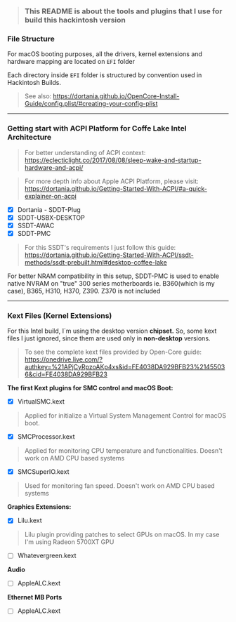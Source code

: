 > ### This README is about the tools and plugins that I use for build this hackintosh version

### File Structure
 For macOS booting purposes, all the drivers, kernel extensions and hardware mapping are located on `EFI` folder

 Each directory inside `EFI` folder is structured by convention used in Hackintosh Builds.

 > See also:
 > https://dortania.github.io/OpenCore-Install-Guide/config.plist/#creating-your-config-plist

------

### Getting start with ACPI Platform for Coffe Lake Intel Architecture
> For better understanding of ACPI context: https://eclecticlight.co/2017/08/08/sleep-wake-and-startup-hardware-and-acpi/

> For more depth info about Apple ACPI Platform, please visit: https://dortania.github.io/Getting-Started-With-ACPI/#a-quick-explainer-on-acpi

- [X] Dortania - SDDT-Plug
- [X] SDDT-USBX-DESKTOP
- [X] SSDT-AWAC
- [X] SDDT-PMC

> For this SSDT's requirements I just follow this guide: https://dortania.github.io/Getting-Started-With-ACPI/ssdt-methods/ssdt-prebuilt.html#desktop-coffee-lake

For better NRAM compatibility in this setup, SDDT-PMC is used to enable native NVRAM on "true" 300 series motherboards
ie. B360(which is my case), B365, H310, H370, Z390. Z370 is not included

------
### Kext Files (Kernel Extensions)

For this Intel build, I`m using the desktop version **chipset.** 
So, some kext files I just ignored, since them are used only in **non-desktop** versions.

> To see the complete kext files provided by Open-Core guide: https://onedrive.live.com/?authkey=%21APjCyRpzoAKp4xs&id=FE4038DA929BFB23%21455036&cid=FE4038DA929BFB23

**The first Kext plugins for SMC control and macOS Boot:**

- [X] VirtualSMC.kext
> Applied for initialize a Virtual System Management Control for macOS boot.

- [X] SMCProcessor.kext
> Applied for monitoring CPU temperature and functionalities. Doesn't work on AMD CPU based systems

- [X] SMCSuperIO.kext
> Used for monitoring fan speed. Doesn't work on AMD CPU based systems

**Graphics Extensions:**

- [X] Lilu.kext
> Lilu plugin providing patches to select GPUs on macOS. In my case I'm using Radeon 5700XT GPU

- [ ] Whatevergreen.kext
> 

**Audio**
- [ ] AppleALC.kext
> 

**Ethernet MB Ports**
- [ ] AppleALC.kext